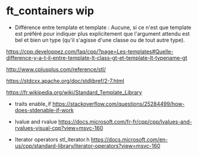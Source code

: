 # ft_containers wip

- Différence entre template <class> et template <typename> :
Aucune, si ce n'est que template <typename> est préféré pour indiquer plus explicitement que l'argument attendu est bel et bien un type (qu'il s'agisse d'une classe ou de tout autre type).

https://cpp.developpez.com/faq/cpp/?page=Les-templates#Quelle-difference-y-a-t-il-entre-template-lt-class-gt-et-template-lt-typename-gt


http://www.cplusplus.com/reference/stl/

https://stdcxx.apache.org/doc/stdlibref/2-7.html

https://fr.wikipedia.org/wiki/Standard_Template_Library


- traits enable_if
https://stackoverflow.com/questions/25284499/how-does-stdenable-if-work


- lvalue  and rvalue
https://docs.microsoft.com/fr-fr/cpp/cpp/lvalues-and-rvalues-visual-cpp?view=msvc-160

- Iterator operators
stl_iterator.h
https://docs.microsoft.com/en-us/cpp/standard-library/iterator-operators?view=msvc-160



